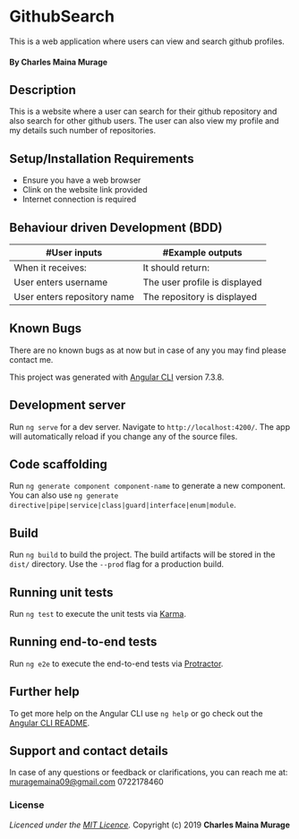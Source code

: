 # GithubSearch

This is a web application where users can view and search github profiles.

#### By **Charles Maina Murage**

## Description
This is a website where a user can search for their github repository and also search for other github users. The user can also view my profile and my details such number of repositories.

## Setup/Installation Requirements
* Ensure you have a web browser
* Clink on the website link provided
* Internet connection is required

## Behaviour driven Development (BDD)
|#User inputs   |  #Example outputs |         
|---------------|-------------------|
|When it receives:               | It should return:                  |
| User enters username              | The user profile is displayed                 |
| User enters repository name              | The repository is displayed                  |

## Known Bugs
There are no known bugs as at now but in case of any you may find please contact me.

This project was generated with [Angular CLI](https://github.com/angular/angular-cli) version 7.3.8.

## Development server

Run `ng serve` for a dev server. Navigate to `http://localhost:4200/`. The app will automatically reload if you change any of the source files.

## Code scaffolding

Run `ng generate component component-name` to generate a new component. You can also use `ng generate directive|pipe|service|class|guard|interface|enum|module`.

## Build

Run `ng build` to build the project. The build artifacts will be stored in the `dist/` directory. Use the `--prod` flag for a production build.

## Running unit tests

Run `ng test` to execute the unit tests via [Karma](https://karma-runner.github.io).

## Running end-to-end tests

Run `ng e2e` to execute the end-to-end tests via [Protractor](http://www.protractortest.org/).

## Further help

To get more help on the Angular CLI use `ng help` or go check out the [Angular CLI README](https://github.com/angular/angular-cli/blob/master/README.md).

## Support and contact details
In case of any questions or feedback or clarifications, you can reach me at:
muragemaina09@gmail.com
0722178460

### License
*Licenced under the [MIT Licence](LICENCE).*
Copyright (c) 2019 **Charles Maina Murage**
